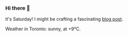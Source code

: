 ### Hi there :wave:

It's Saturday! I might be crafting a fascinating [blog post](https://www.benjaminwuethrich.dev).

Weather in Toronto: sunny, at +9°C.
